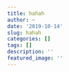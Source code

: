 ```yaml
---
title: hahah
author: ~
date: '2019-10-14'
slug: hahah
categories: []
tags: []
description: ''
featured_image: ''
---
```

